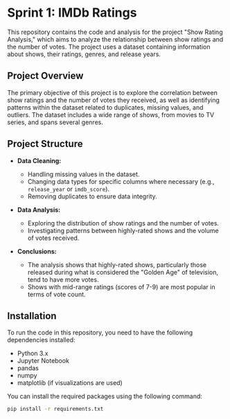 # Sprint 1: IMDb Ratings

This repository contains the code and analysis for the project "Show Rating Analysis," which aims to analyze the relationship between show ratings and the number of votes. The project uses a dataset containing information about shows, their ratings, genres, and release years.

## Project Overview

The primary objective of this project is to explore the correlation between show ratings and the number of votes they received, as well as identifying patterns within the dataset related to duplicates, missing values, and outliers. The dataset includes a wide range of shows, from movies to TV series, and spans several genres.

## Project Structure

- **Data Cleaning:**
  - Handling missing values in the dataset.
  - Changing data types for specific columns where necessary (e.g., `release_year` or `imdb_score`).
  - Removing duplicates to ensure data integrity.
  
- **Data Analysis:**
  - Exploring the distribution of show ratings and the number of votes.
  - Investigating patterns between highly-rated shows and the volume of votes received.
  
- **Conclusions:**
  - The analysis shows that highly-rated shows, particularly those released during what is considered the "Golden Age" of television, tend to have more votes.
  - Shows with mid-range ratings (scores of 7-9) are most popular in terms of vote count.

## Installation

To run the code in this repository, you need to have the following dependencies installed:

- Python 3.x
- Jupyter Notebook
- pandas
- numpy
- matplotlib (if visualizations are used)

You can install the required packages using the following command:

```bash
pip install -r requirements.txt
